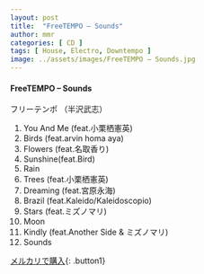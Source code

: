 ```yaml
---
layout: post
title:  "FreeTEMPO – Sounds"
author: mmr
categories: [ CD ]
tags: [ House, Electro, Downtempo ]
image: ../assets/images/FreeTEMPO – Sounds.jpg
---
```


#### FreeTEMPO – Sounds

フリーテンポ （半沢武志）

1. You And Me (feat.小栗栖憲英)
2. Birds (feat.arvin homa aya)
3. Flowers (feat.名取香り)
4. Sunshine(feat.Bird)
5. Rain
6. Trees (feat.小栗栖憲英)
7. Dreaming (feat.宮原永海)
8. Brazil (feat.Kaleido/Kaleidoscopio)
9. Stars (feat.ミズノマリ)
10. Moon
11. Kindly (feat.Another Side & ミズノマリ)
12. Sounds


[メルカリで購入](https://jp.mercari.com/item/m50405344803){: .button1}

